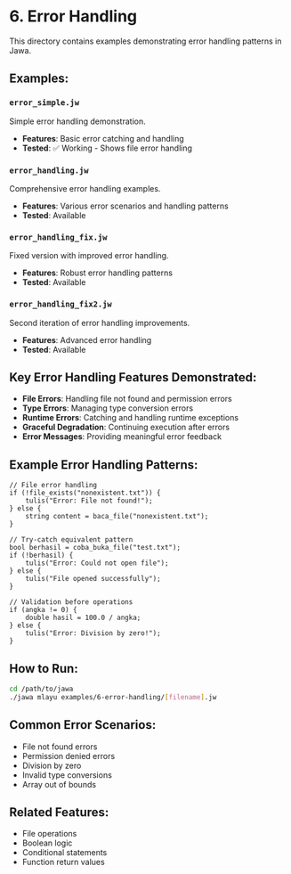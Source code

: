 # 6. Error Handling

This directory contains examples demonstrating error handling patterns in Jawa.

## Examples:

### `error_simple.jw`
Simple error handling demonstration.
- **Features**: Basic error catching and handling
- **Tested**: ✅ Working - Shows file error handling

### `error_handling.jw`
Comprehensive error handling examples.
- **Features**: Various error scenarios and handling patterns
- **Tested**: Available

### `error_handling_fix.jw`
Fixed version with improved error handling.
- **Features**: Robust error handling patterns
- **Tested**: Available

### `error_handling_fix2.jw`
Second iteration of error handling improvements.
- **Features**: Advanced error handling
- **Tested**: Available

## Key Error Handling Features Demonstrated:
- **File Errors**: Handling file not found and permission errors
- **Type Errors**: Managing type conversion errors
- **Runtime Errors**: Catching and handling runtime exceptions
- **Graceful Degradation**: Continuing execution after errors
- **Error Messages**: Providing meaningful error feedback

## Example Error Handling Patterns:
```jawa
// File error handling
if (!file_exists("nonexistent.txt")) {
    tulis("Error: File not found!");
} else {
    string content = baca_file("nonexistent.txt");
}

// Try-catch equivalent pattern
bool berhasil = coba_buka_file("test.txt");
if (!berhasil) {
    tulis("Error: Could not open file");
} else {
    tulis("File opened successfully");
}

// Validation before operations
if (angka != 0) {
    double hasil = 100.0 / angka;
} else {
    tulis("Error: Division by zero!");
}
```

## How to Run:
```bash
cd /path/to/jawa
./jawa mlayu examples/6-error-handling/[filename].jw
```

## Common Error Scenarios:
- File not found errors
- Permission denied errors
- Division by zero
- Invalid type conversions
- Array out of bounds

## Related Features:
- File operations
- Boolean logic
- Conditional statements
- Function return values
